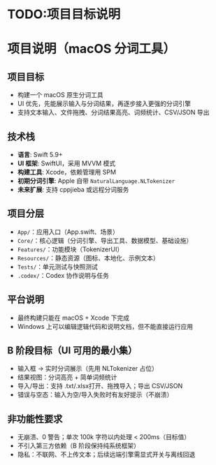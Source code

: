 # TODO:项目目标说明
# 项目说明（macOS 分词工具）

## 项目目标
- 构建一个 macOS 原生分词工具
- UI 优先，先能展示输入与分词结果，再逐步接入更强的分词引擎
- 支持文本输入、文件拖拽、分词结果高亮、词频统计、CSV/JSON 导出

## 技术栈
- **语言**: Swift 5.9+
- **UI 框架**: SwiftUI，采用 MVVM 模式
- **构建工具**: Xcode，依赖管理用 SPM
- **初期分词引擎**: Apple 自带 `NaturalLanguage.NLTokenizer`
- **未来扩展**: 支持 cppjieba 或远程分词服务

## 项目分层
- `App/`：应用入口（App.swift、场景）
- `Core/`：核心逻辑（分词引擎、导出工具、数据模型、基础设施）
- `Features/`：功能模块（TokenizerUI）
- `Resources/`：静态资源（图标、本地化、示例文本）
- `Tests/`：单元测试与快照测试
- `.codex/`：Codex 协作说明与任务

## 平台说明
- 最终构建只能在 macOS + Xcode 下完成
- Windows 上可以编辑逻辑代码和说明文档，但不能直接运行应用

## B 阶段目标（UI 可用的最小集）
- 输入框 → 实时分词展示（先用 NLTokenizer 占位）
- 结果视图：分词高亮 + 简单词频统计
- 导入/导出：支持 .txt/.xlsx打开、拖拽导入；导出 CSV/JSON
- 错误与空态：输入为空/导入失败时有友好提示（不崩溃）

## 非功能性要求
- 无崩溃、0 警告；单次 100k 字符以内处理 < 200ms（目标值）
- 不引入第三方依赖（B 阶段保持纯系统框架）
- 隐私：不联网、不上传文本；后续远端引擎需显式开关与离线回退
